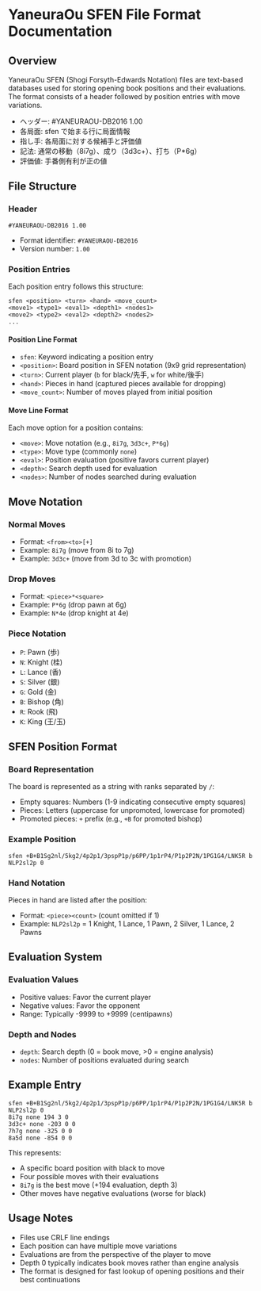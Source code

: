 # YaneuraOu SFEN File Format Documentation

## Overview

YaneuraOu SFEN (Shogi Forsyth-Edwards Notation) files are text-based databases used for storing opening book positions and their evaluations. The format consists of a header followed by position entries with move variations.

- ヘッダー: #YANEURAOU-DB2016 1.00
- 各局面: sfen で始まる行に局面情報
- 指し手: 各局面に対する候補手と評価値
- 記法: 通常の移動（8i7g）、成り（3d3c+）、打ち（P*6g）
- 評価値: 手番側有利が正の値

## File Structure

### Header
```
#YANEURAOU-DB2016 1.00
```
- Format identifier: `#YANEURAOU-DB2016`
- Version number: `1.00`

### Position Entries

Each position entry follows this structure:

```
sfen <position> <turn> <hand> <move_count>
<move1> <type1> <eval1> <depth1> <nodes1>
<move2> <type2> <eval2> <depth2> <nodes2>
...
```

#### Position Line Format
- `sfen`: Keyword indicating a position entry
- `<position>`: Board position in SFEN notation (9x9 grid representation)
- `<turn>`: Current player (`b` for black/先手, `w` for white/後手)
- `<hand>`: Pieces in hand (captured pieces available for dropping)
- `<move_count>`: Number of moves played from initial position

#### Move Line Format
Each move option for a position contains:
- `<move>`: Move notation (e.g., `8i7g`, `3d3c+`, `P*6g`)
- `<type>`: Move type (commonly `none`)
- `<eval>`: Position evaluation (positive favors current player)
- `<depth>`: Search depth used for evaluation
- `<nodes>`: Number of nodes searched during evaluation

## Move Notation

### Normal Moves
- Format: `<from><to>[+]`
- Example: `8i7g` (move from 8i to 7g)
- Example: `3d3c+` (move from 3d to 3c with promotion)

### Drop Moves
- Format: `<piece>*<square>`
- Example: `P*6g` (drop pawn at 6g)
- Example: `N*4e` (drop knight at 4e)

### Piece Notation
- `P`: Pawn (歩)
- `N`: Knight (桂)
- `L`: Lance (香)
- `S`: Silver (銀)
- `G`: Gold (金)
- `B`: Bishop (角)
- `R`: Rook (飛)
- `K`: King (王/玉)

## SFEN Position Format

### Board Representation
The board is represented as a string with ranks separated by `/`:
- Empty squares: Numbers (1-9 indicating consecutive empty squares)
- Pieces: Letters (uppercase for unpromoted, lowercase for promoted)
- Promoted pieces: `+` prefix (e.g., `+B` for promoted bishop)

### Example Position
```
sfen +B+B1Sg2nl/5kg2/4p2p1/3pspP1p/p6PP/1p1rP4/P1p2P2N/1PG1G4/LNK5R b NLP2sl2p 0
```

### Hand Notation
Pieces in hand are listed after the position:
- Format: `<piece><count>` (count omitted if 1)
- Example: `NLP2sl2p` = 1 Knight, 1 Lance, 1 Pawn, 2 Silver, 1 Lance, 2 Pawns

## Evaluation System

### Evaluation Values
- Positive values: Favor the current player
- Negative values: Favor the opponent
- Range: Typically -9999 to +9999 (centipawns)

### Depth and Nodes
- `depth`: Search depth (0 = book move, >0 = engine analysis)
- `nodes`: Number of positions evaluated during search

## Example Entry

```
sfen +B+B1Sg2nl/5kg2/4p2p1/3pspP1p/p6PP/1p1rP4/P1p2P2N/1PG1G4/LNK5R b NLP2sl2p 0
8i7g none 194 3 0
3d3c+ none -203 0 0
7h7g none -325 0 0
8a5d none -854 0 0
```

This represents:
- A specific board position with black to move
- Four possible moves with their evaluations
- `8i7g` is the best move (+194 evaluation, depth 3)
- Other moves have negative evaluations (worse for black)

## Usage Notes

- Files use CRLF line endings
- Each position can have multiple move variations
- Evaluations are from the perspective of the player to move
- Depth 0 typically indicates book moves rather than engine analysis
- The format is designed for fast lookup of opening positions and their best continuations
